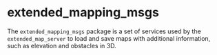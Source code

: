 # extended_mapping_msgs

The `extended_mapping_msgs` package is a set of services used by the `extended_map_server` to load and save maps with additional information, such as elevation and obstacles in 3D.
